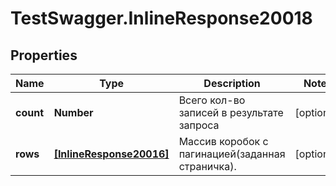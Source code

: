 # TestSwagger.InlineResponse20018

## Properties

Name | Type | Description | Notes
------------ | ------------- | ------------- | -------------
**count** | **Number** | Всего кол-во записей в результате запроса | [optional] 
**rows** | [**[InlineResponse20016]**](InlineResponse20016.md) | Массив коробок c пагинацией(заданная страничка). | [optional] 


